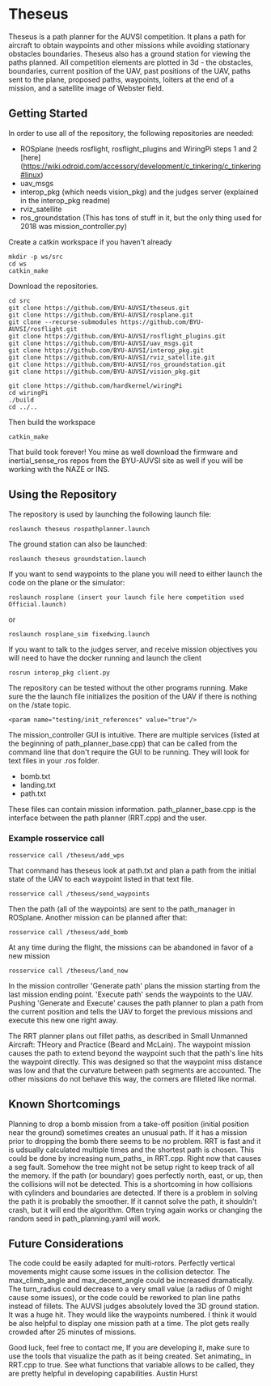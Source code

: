 # Theseus
Theseus is a path planner for the AUVSI competition. It plans a path for aircraft to obtain waypoints and other missions while avoiding stationary obstacles boundaries. Theseus also has a ground station for viewing the paths planned. All competition elements are plotted in 3d - the obstacles, boundaries, current position of the UAV, past positions of the UAV, paths sent to the plane, proposed paths, waypoints, loiters at the end of a mission, and a satellite image of Webster field.

## Getting Started
In order to use all of the repository, the following repositories are needed:
* ROSplane (needs rosflight, rosflight_plugins and WiringPi steps 1 and 2 [here] (https://wiki.odroid.com/accessory/development/c_tinkering/c_tinkering#linux)
* uav_msgs
* interop_pkg (which needs vision_pkg) and the judges server (explained in the interop_pkg readme)
* rviz_satellite
* ros_groundstation (This has tons of stuff in it, but the only thing used for 2018 was mission_controller.py)

Create a catkin workspace if you haven't already
```
mkdir -p ws/src
cd ws
catkin_make
```

Download the repositories.
```
cd src
git clone https://github.com/BYU-AUVSI/theseus.git
git clone https://github.com/BYU-AUVSI/rosplane.git
git clone --recurse-submodules https://github.com/BYU-AUVSI/rosflight.git
git clone https://github.com/BYU-AUVSI/rosflight_plugins.git
git clone https://github.com/BYU-AUVSI/uav_msgs.git
git clone https://github.com/BYU-AUVSI/interop_pkg.git
git clone https://github.com/BYU-AUVSI/rviz_satellite.git
git clone https://github.com/BYU-AUVSI/ros_groundstation.git
git clone https://github.com/BYU-AUVSI/vision_pkg.git

git clone https://github.com/hardkernel/wiringPi
cd wiringPi
./build
cd ../..
```
Then build the workspace
```
catkin_make
```
That build took forever! You mine as well download the firmware and inertial_sense_ros repos from the BYU-AUVSI site as well if you will be working with the NAZE or INS.

## Using the Repository
The repository is used by launching the following launch file:
```
roslaunch theseus rospathplanner.launch
```
The ground station can also be launched:
```
roslaunch theseus groundstation.launch
```

If you want to send waypoints to the plane you will need to either launch the code on the plane or the simulator:
```
roslaunch rosplane (insert your launch file here competition used Official.launch)
```
or
```
roslaunch rosplane_sim fixedwing.launch
```

If you want to talk to the judges server, and receive mission objectives you will need to have the docker running and launch the client
```
rosrun interop_pkg client.py
```

The repository can be tested without the other programs running.
Make sure the the launch file initializes the position of the UAV if there is nothing on the /state topic.
```
<param name="testing/init_references" value="true"/>
```

The mission_controller GUI is intuitive. There are multiple services (listed at the beginning of path_planner_base.cpp) that can be called from the command line that don't require the GUI to be running. They will look for text files in your .ros folder.
* bomb.txt
* landing.txt
* path.txt

These files can contain mission information. path_planner_base.cpp is the interface between the path planner (RRT.cpp) and the user.
### Example rosservice call
```
rosservice call /theseus/add_wps
```
That command has theseus look at path.txt and plan a path from the initial state of the UAV to each waypoint listed in that text file.
```
rosservice call /theseus/send_waypoints
```
Then the path (all of the waypoints) are sent to the path_manager in ROSplane.
Another mission can be planned after that:
```
rosservice call /theseus/add_bomb
```
At any time during the flight, the missions can be abandoned in favor of a new mission
```
rosservice call /theseus/land_now
```
In the mission controller 'Generate path' plans the mission starting from the last mission ending point. 'Execute path' sends the waypoints to the UAV. Pushing 'Generate and Execute' causes the path planner to plan a path from the current position and tells the UAV to forget the previous missions and execute this new one right away.

The RRT planner plans out fillet paths, as described in Small Unmanned Aircraft: THeory and Practice (Beard and McLain).
The waypoint mission causes the path to extend beyond the waypoint such that the path's line hits the waypoint directly.
This was designed so that the waypoint miss distance was low and that the curvature between path segments are accounted.
The other missions do not behave this way, the corners are filleted like normal.


## Known Shortcomings
Planning to drop a bomb mission from a take-off position (initial position near the ground) sometimes creates an unusual path. If it has a mission prior to dropping the bomb there seems to be no problem.
RRT is fast and it is udsually calculated multiple times and the shortest path is chosen. This could be done by increasing num_paths_ in RRT.cpp. Right now that causes a seg fault. Somehow the tree might not be setup right to keep track of all the memory.
If the path (or boundary) goes perfectly north, east, or up, then the collisions will not be detected. This is a shortcoming in how collisions with cylinders and boundaries are detected.
If there is a problem in solving the path it is probably the smoother. If it cannot solve the path, it shouldn't crash, but it will end the algorithm. Often trying again works or changing the random seed in path_planning.yaml will work.


## Future Considerations
The code could be easily adapted for multi-rotors. Perfectly vertical movements might cause some issues in the collision detector. The max_climb_angle and max_decent_angle could be increased dramatically. The turn_radius could decrease to a very small value (a radius of 0 might cause some issues), or the code could be reworked to plan line paths instead of fillets.
The AUVSI judges absolutely loved the 3D ground station. It was a huge hit. They would like the waypoints numbered. I think it would be also helpful to display one mission path at a time. The plot gets really crowded after 25 minutes of missions.


Good luck, feel free to contact me, If you are developing it, make sure to use the tools that visualize the path as it being created. Set animating_ in RRT.cpp to true. See what functions that variable allows to be called, they are pretty helpful in developing capabilities.
Austin Hurst

